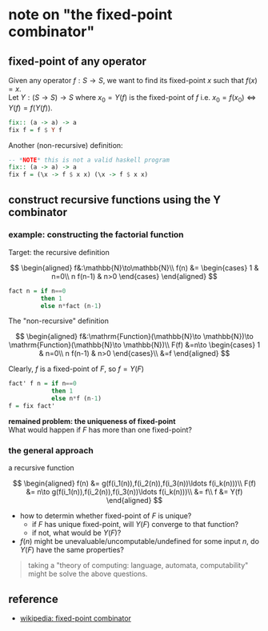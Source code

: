 # note on "the fixed-point combinator"

## fixed-point of any operator

Given any operator $f:S\to S$, we want to find its fixed-point $x$ such that $f(x) = x$.  
Let $Y:(S\to S)\to S$ where $x_0= Y(f)$ is the fixed-point of $f$ i.e. $x_0 = f(x_0) \iff Y(f) = f(Y(f))$.  

```haskell
fix:: (a -> a) -> a
fix f = f $ Y f
```

Another (non-recursive) definition: 

```haskell
-- *NOTE* this is not a valid haskell program
fix:: (a -> a) -> a
fix f = (\x -> f $ x x) (\x -> f $ x x)
```

## construct recursive functions using the Y combinator

### example: constructing the factorial function


Target: the recursive definition

$$
\begin{aligned}
f&:\mathbb{N}\to\mathbb{N}\\
f(n) &=
  \begin{cases}
    1        & n=0\\
    n f(n-1) & n>0
  \end{cases}
\end{aligned}
$$

```haskell
fact n = if n==0
         then 1
         else n*fact (n-1)
```

The "non-recursive" definition

$$
\begin{aligned}
f&:\mathrm{Function}(\mathbb{N}\to \mathbb{N})\to \mathrm{Function}(\mathbb{N}\to \mathbb{N})\\
F(f)
&=n\to 
  \begin{cases}
    1        & n=0\\
    n f(n-1) & n>0
  \end{cases}\\
&=f
\end{aligned}
$$

Clearly, $f$ is a fixed-point of $F$, so $f=Y(F)$

```haskell
fact' f n = if n==0
            then 1
            else n*f (n-1)
f = fix fact'
```


**remained problem: the uniqueness of fixed-point**  
What would happen if $F$ has more than one fixed-point?


### the general approach

a recursive function 

$$
\begin{aligned}
f(n) &= g(f(i_1(n)),f(i_2(n)),f(i_3(n))\ldots f(i_k(n)))\\
F(f) &= n\to g(f(i_1(n)),f(i_2(n)),f(i_3(n))\ldots f(i_k(n)))\\
     &= f\\
f    &= Y(f)
\end{aligned}
$$

- how to determin whether fixed-point of $F$ is unique?
  - if $F$ has unique fixed-point, will $Y(F)$ converge to that function?
  - if not, what would be $Y(F)$?
- $f(n)$ might be unevaluable/uncomputable/undefined for some input $n$, do $Y(F)$ have the same properties?

> taking a "theory of computing: language, automata, computability" might be solve the above questions.


## reference

- [wikipedia: fixed-point combinator](https://en.wikipedia.org/wiki/Fixed-point_combinator)
